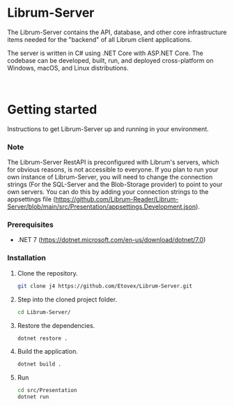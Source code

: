 # Librum-Server
The Librum-Server contains the API, database, and other core infrastructure items needed for the "backend" of all Librum client applications.

The server is written in C# using .NET Core with ASP.NET Core. The codebase can be developed, built, run, and deployed cross-platform on Windows, macOS, and Linux distributions.

<br>

# Getting started

Instructions to get Librum-Server up and running in your environment.

### Note
The Librum-Server RestAPI is preconfigured with Librum's servers, which for obvious reasons, is not accessible to everyone. If you plan to run your own instance of Librum-Server, you will need to change the connection strings (For the SQL-Server and the Blob-Storage provider) to point to your own servers. You can do this by adding your connection strings to the appsettings file (https://github.com/Librum-Reader/Librum-Server/blob/main/src/Presentation/appsettings.Development.json).

### Prerequisites
- .NET 7 (https://dotnet.microsoft.com/en-us/download/dotnet/7.0)

### Installation
1. Clone the repository.
    ```sh
    git clone j4 https://github.com/Etovex/Librum-Server.git
    ```
2. Step into the cloned project folder.
    ```sh
    cd Librum-Server/
    ```
3. Restore the dependencies.
    ```sh
    dotnet restore .
    ```
4. Build the application.
    ```sh
    dotnet build .
    ```
5. Run
    ```sh
    cd src/Presentation
    dotnet run
    ```
